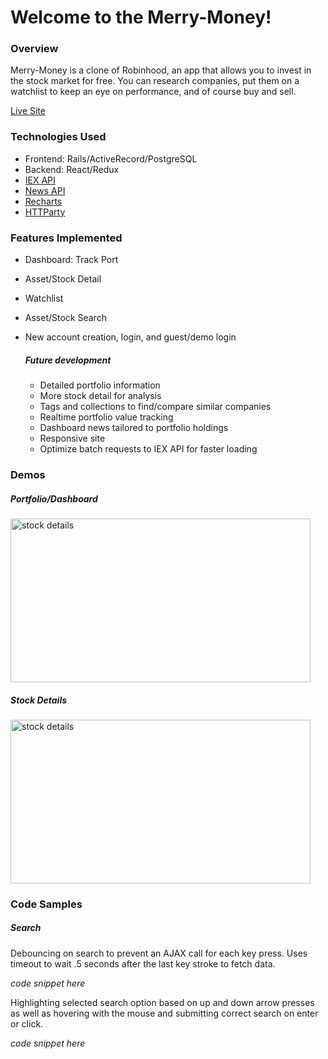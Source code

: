 # Welcome to the Merry-Money!

### Overview

Merry-Money is a clone of Robinhood, an app that allows you to invest in the stock market for free. You can research companies, put them on a watchlist to keep an eye on performance, and of course buy and sell.

[Live Site](http://merry-money.herokuapp.com/#/)

### Technologies Used
* Frontend: Rails/ActiveRecord/PostgreSQL
* Backend: React/Redux
* [IEX API](https://iextrading.com/)
* [News API](https://newsapi.org/)
* [Recharts](http://recharts.org/en-US/)
* [HTTParty](https://github.com/jnunemaker/httparty)

### Features Implemented
* Dashboard: Track Port
* Asset/Stock Detail
* Watchlist
* Asset/Stock Search
* New account creation, login, and guest/demo login

   ##### Future development

   * Detailed portfolio information
   * More stock detail for analysis
   * Tags and collections to find/compare similar companies
   * Realtime portfolio value tracking
   * Dashboard news tailored to portfolio holdings
   * Responsive site
   * Optimize batch requests to IEX API for faster loading


### Demos

##### Portfolio/Dashboard

<img src="https://media.giphy.com/media/kW9AKrCobad2hO18nh/giphy.gif"
alt="stock details" width="480" height="262" />

##### Stock Details

<img src="https://media.giphy.com/media/3kzuuuvw4k6qkaR2Wa/giphy.gif"
alt="stock details" width="480" height="262" />


### Code Samples

##### Search

Debouncing on search to prevent an AJAX call for each key press. Uses timeout to wait .5 seconds after the last key stroke to fetch data.

*code snippet here*

Highlighting selected search option based on up and down arrow presses as well as hovering with the mouse and submitting correct search on enter or click.

*code snippet here*
